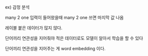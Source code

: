 ex) 감정 분석

many 2 one
입력이 들어왔을때
many 2 one 쓰면 마지막 값 나옴

레이블 붙은 데이터가 많지 않다.

단어끼리 연관성을 지어줘야
적은 데이터로도 모델이 알아서 학습을 할 수 있다

단어끼리 연관성을 지어주는 게 word embedding 이다.